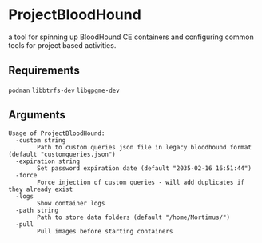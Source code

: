 # ProjectBloodHound
a tool for spinning up BloodHound CE containers and configuring common tools for project based activities.

## Requirements
`podman`
`libbtrfs-dev`
`libgpgme-dev`

## Arguments

```
Usage of ProjectBloodHound:
  -custom string
        Path to custom queries json file in legacy bloodhound format (default "customqueries.json")
  -expiration string
        Set password expiration date (default "2035-02-16 16:51:44")
  -force
        Force injection of custom queries - will add duplicates if they already exist
  -logs
        Show container logs
  -path string
        Path to store data folders (default "/home/Mortimus/")
  -pull
        Pull images before starting containers
```